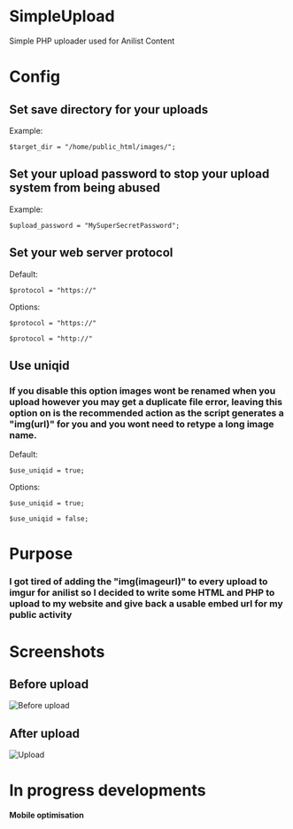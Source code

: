 # SimpleUpload
Simple PHP uploader used for Anilist Content

# Config
## Set save directory for your uploads
Example:
```
$target_dir = "/home/public_html/images/";
```

## Set your upload password to stop your upload system from being abused
Example:
```
$upload_password = "MySuperSecretPassword";
```

## Set your web server protocol
Default:
```
$protocol = "https://"
```
Options:
```
$protocol = "https://"
```
```
$protocol = "http://"
```

## Use uniqid
### If you disable this option images wont be renamed when you upload however you may get a duplicate file error, leaving this option on is the recommended action as the script generates a "img(url)" for you and you wont need to retype a long image name.
Default:
```
$use_uniqid = true;
```
Options:
```
$use_uniqid = true;
```
```
$use_uniqid = false;
```

# Purpose

### I got tired of adding the "img(imageurl)" to every upload to imgur for anilist so I decided to write some HTML and PHP to upload to my website and give back a usable embed url for my public activity

# Screenshots
## Before upload
![Before upload](https://onii-chan.moe/images/anilist/uploads/5b7c2f4650a2b.jpeg)

## After upload
![Upload](https://onii-chan.moe/images/anilist/uploads/5b7c519e387bd.jpeg)

# In progress developments

__Mobile optimisation__ <br>
